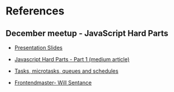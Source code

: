 # References

## December meetup - JavaScript Hard Parts

- [Presentation Slides](https://github.com/osamamammar/monthly-meetup/raw/main/december-2021/JavaScript%20the%20Hard%20Parts-Part%201.pptx)

- [Javascript Hard Parts - Part 1 (medium article)](https://medium.com/@osamamammar/javascript-the-hard-parts-part-1-80b45aa8ce53)

- [Tasks, microtasks, queues and schedules](https://jakearchibald.com/2015/tasks-microtasks-queues-and-schedules/)

- [Frontendmaster- Will Sentance](https://frontendmasters.com/courses/javascript-hard-parts-v2/)
